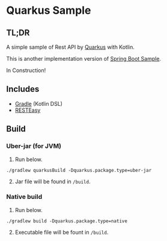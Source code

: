 # Quarkus Sample

## TL;DR

A simple sample of Rest API by [Quarkus](https://quarkus.io/) with Kotlin.

This is another implementation version of [Spring Boot Sample](https://github.com/retheviper/springbootsample).

In Construction!

## Includes

- [Gradle](https://gradle.org) (Kotlin DSL)
- [RESTEasy](https://resteasy.github.io/)

## Build

### Uber-jar (for JVM)

1. Run below.

```shell
./gradlew quarkusBuild -Dquarkus.package.type=uber-jar
```

2. Jar file will be found in `/build`.

### Native build

1. Run below.

```shell
./gradlew build -Dquarkus.package.type=native
```

2. Executable file will be fount in `/build`.